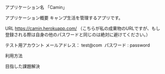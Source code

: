 アプリケーション名
「Camin」

アプリケーション概要
キャンプ生活を管理するアプリです。

URL
https://camin.herokuapp.com/
（こちらが私の成果物のURLですが、もし登録される際は自身の他のパスワードと同じのは絶対に避けてください。）

テスト用アカウント
メールアドレス： test@com 
パスワード : password

利用方法


目指した課題解決
